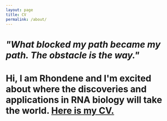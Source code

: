 ```yaml
---
layout: page
title: CV
permalink: /about/
---
```


# <i>"What blocked my path became my path. The obstacle is the way."</i>

# Hi, I am Rhondene and I'm excited about where the discoveries and applications in RNA biology will take the world. <a href= "https://github.com/rhondene/rhondenewint/blob/main/CV/Rwint_CV_2021.pdf" target="_blank"> Here is my CV.</a>

